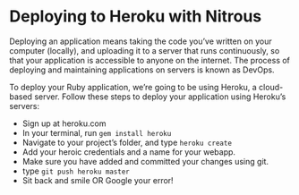 # Deploying to Heroku with Nitrous

Deploying an application means taking the code you’ve written on your computer (locally), and uploading it to a server that runs continuously, so that your application is accessible to anyone on the internet. The process of deploying and maintaining applications on servers is known as DevOps.

To deploy your Ruby application, we’re going to be using Heroku, a cloud-based server. Follow these steps to deploy your application using Heroku’s servers:

+ Sign up at heroku.com
+ In your terminal, run `gem install heroku`
+ Navigate to your project’s folder, and type `heroku create`
+ Add your heroic credentials and a name for your webapp.
+ Make sure you have added and committed your changes using git.
+ type `git push heroku master`
+ Sit back and smile OR Google your error!